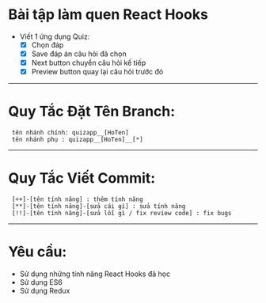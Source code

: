 # Bài tập làm quen React Hooks
* Viết 1 ứng dụng Quiz:
    * [x] Chọn đáp
    * [x] Save đáp án câu hỏi đã chọn 
    * [x] Next button chuyển câu hỏi kế tiếp  
    * [x] Preview button quay lại câu hỏi trước đó
---
# Quy Tắc Đặt Tên Branch:
     tên nhánh chính: quizapp__[HoTen]
     tên nhánh phụ : quizapp__[HoTen]__[*]
---
# Quy Tắc Viết Commit:
     [++]-[tên tính năng] : thêm tính năng
     [**]-[tên tính năng]-[sửa cái gì] : sửa tính năng
     [!!]-[tên tính năng]-[sửa lỗi gì / fix review code] : fix bugs
---
# Yêu cầu:
*   Sử dụng những tính năng React Hooks đã học
*   Sử dụng ES6
*   Sử dụng Redux


    






